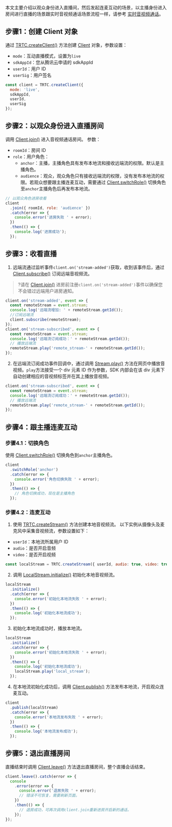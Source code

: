 本文主要介绍以观众身份进入直播间，然后发起连麦互动的场景，以主播身份进入房间进行直播的场景跟实时音视频通话场景流程一样，请参考 [实时音视频通话](https://trtc-1252463788.file.myqcloud.com/web/docs/tutorial-01-basic-video-call.html)。

## 步骤1：创建 Client 对象 

通过 [TRTC.createClient()](https://trtc-1252463788.file.myqcloud.com/web/docs/TRTC.html#.createClient) 方法创建 [Client](https://trtc-1252463788.file.myqcloud.com/web/docs/Client.html) 对象，参数设置：

- `mode`：互动直播模式，设置为`live`
- `sdkAppId`：您从腾讯云申请的 sdkAppId
- `userId`：用户 ID
- `userSig`：用户签名

```javascript
const client = TRTC.createClient({
  mode: 'live',
  sdkAppId,
  userId,
  userSig
});
```
   
## 步骤2：以观众身份进入直播房间

调用 [Client.join()](https://trtc-1252463788.file.myqcloud.com/web/docs/Client.html#join) 进入音视频通话房间。
参数：

- `roomId`：房间 ID
- `role`：用户角色：
  - `anchor`：主播，主播角色具有发布本地流和接收远端流的权限。默认是主播角色。
  - `audience`：观众，观众角色只有接收远端流的权限，没有发布本地流的权限。若观众想要跟主播连麦互动，需要通过 [Client.switchRole()](https://trtc-1252463788.file.myqcloud.com/web/docs/Client.html#switchRole) 切换角色至`anchor`主播角色后再发布本地流。

```javascript
// 以观众角色进房收看
client
  .join({ roomId, role: 'audience' })
  .catch(error => {
    console.error('进房失败 ' + error);
  })
  .then(() => {
    console.log('进房成功');
  });
```

## 步骤3：收看直播
1. 远端流通过监听事件`client.on('stream-added')`获取，收到该事件后，通过 [Client.subscribe()](https://trtc-1252463788.file.myqcloud.com/web/docs/Client.html#subscribe) 订阅远端音视频流。
>?请在 [Client.join()](https://trtc-1252463788.file.myqcloud.com/web/docs/Client.html#join) 进房前注册`client.on('stream-added')`事件以确保您不会错过远端用户进房通知。
>
```javascript
client.on('stream-added', event => {
  const remoteStream = event.stream;
  console.log('远端流增加: ' + remoteStream.getId());
  //订阅远端流
  client.subscribe(remoteStream);
});
client.on('stream-subscribed', event => {
  const remoteStream = event.stream;
  console.log('远端流订阅成功：' + remoteStream.getId());
  // 播放远端流
  remoteStream.play('remote_stream-' + remoteStream.getId());
});
```
2. 在远端流订阅成功事件回调中，通过调用 [Stream.play()](https://trtc-1252463788.file.myqcloud.com/web/docs/Stream.html#play) 方法在网页中播放音视频。`play`方法接受一个 div 元素 ID 作为参数，SDK 内部会在该 div 元素下自动创建相应的音视频标签并在其上播放音视频。

```javascript
client.on('stream-subscribed', event => {
  const remoteStream = event.stream;
  console.log('远端流订阅成功：' + remoteStream.getId());
  // 播放远端流
  remoteStream.play('remote_stream-' + remoteStream.getId());
});
```

## 步骤4：跟主播连麦互动

### 步骤4.1：切换角色

使用 [Client.switchRole()](https://trtc-1252463788.file.myqcloud.com/web/docs/Client.html#switchRole) 切换角色到`anchor`主播角色。

```javascript
client
  .switchRole('anchor')
  .catch(error => {
    console.error('角色切换失败 ' + error);
  })
  .then(() => {
    // 角色切换成功，现在是主播角色
  });
```

### 步骤4.2：连麦互动

1. 使用 [TRTC.createStream()](https://trtc-1252463788.file.myqcloud.com/web/docs/TRTC.html#.createStream) 方法创建本地音视频流。
 以下实例从摄像头及麦克风中采集音视频流，参数设置如下：
 - `userId`：本地流所属用户 ID
 - `audio`：是否开启音频
 - `video`：是否开启视频

 ```javascript
const localStream = TRTC.createStream({ userId, audio: true, video: true });
```
2. 调用 [LocalStream.initialize()](https://trtc-1252463788.file.myqcloud.com/web/docs/LocalStream.html#initialize) 初始化本地音视频流。
```javascript
localStream
  .initialize()
  .catch(error => {
    console.error('初始化本地流失败 ' + error);
  })
  .then(() => {
    console.log('初始化本地流成功');
  });
```
3. 初始化本地流成功时，播放本地流。
```javascript
localStream
  .initialize()
  .catch(error => {
    console.error('初始化本地流失败 ' + error);
  })
  .then(() => {
    console.log('初始化本地流成功');
    localStream.play('local_stream');
  });
```
4. 在本地流初始化成功后，调用 [Client.publish()](https://trtc-1252463788.file.myqcloud.com/web/docs/Client.html#publish) 方法发布本地流，开启观众连麦互动。
```javascript
client
  .publish(localStream)
  .catch(error => {
    console.error('本地流发布失败 ' + error);
  })
  .then(() => {
    console.log('本地流发布成功');
  });
```

## 步骤5：退出直播房间

直播结束时调用 [Client.leave()](https://trtc-1252463788.file.myqcloud.com/web/docs/Client.html#leave) 方法退出直播房间，整个直播会话结束。

```javascript
client.leave().catch(error => {
  console
    .error(error => {
      console.error('退房失败 ' + error);
      // 错误不可恢复，需要刷新页面。
    })
    .then(() => {
      // 退房成功，可再次调用client.join重新进房开启新的通话。
    });
});
```
